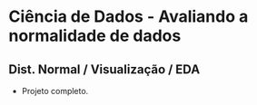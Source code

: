 # Ciência de Dados - Avaliando a normalidade de dados
## Dist. Normal / Visualização / EDA
- Projeto completo.